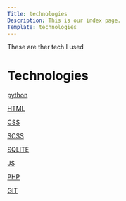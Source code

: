 ```yaml
---
Title: technologies
Description: This is our index page.
Template: technologies
---
```


<p>These are ther tech I used</p>
<div class="techcontainer">
    <h1 class="tech-header">Technologies</h1>
    <a class="tech tech-python" href="%base_url%?technologies/pcs/python"><p>python</p></a>
    <a class="tech tech-html" href="%base_url%?technologies/pcs/html"><p>HTML</p></a>
    <a class="tech tech-css" href="%base_url%?technologies/pcs/css"><p>CSS</p></a>
    <a class="tech tech-scss" href="%base_url%?technologies/pcs/scss"><p>SCSS</p></a>
    <a class="tech tech-sqlite" href="%base_url%?technologies/pcs/sqlite"><p>SQLITE</p></a>
    <a class="tech tech-js" href="%base_url%?technologies/pcs/javascript"><p>JS<p></a>
    <a class="tech tech-php" href="%base_url%?technologies/pcs/php"><p>PHP</p></a>
    <a class="tech tech-git" href="%base_url%?technologies/pcs/git"><p>GIT</p></a>
</div>